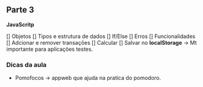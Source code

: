 ## Parte 3

__JavaScritp__

[] Objetos
[] Tipos e estrutura de dados
[] If/Else
[] Erros
[] Funcionalidades
[] Adcionar e remover transações
[] Calcular
[] Salvar no **localStorage** -> Mt importante para aplicações testes.

### Dicas da aula

- Pomofocos -> appweb que ajuda na pratica do pomodoro.